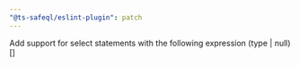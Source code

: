 ```yaml
---
"@ts-safeql/eslint-plugin": patch
---
```


Add support for select statements with the following expression (type | null)[]
